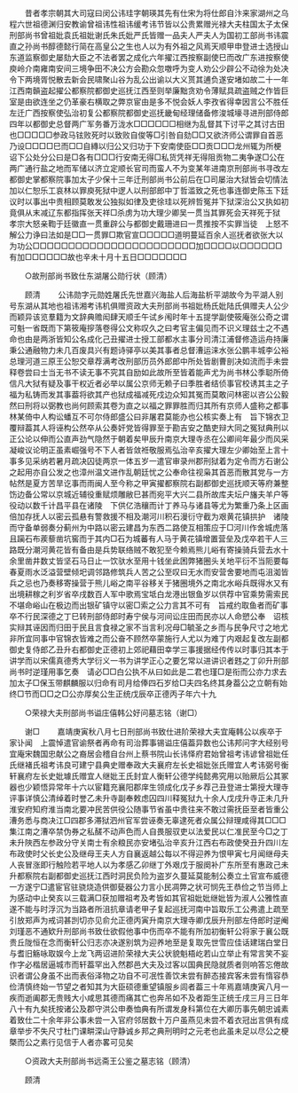 <!-- { "loadSidebar": true } -->
　　昔者孝宗朝其大司寇曰闵公讳珪字朝瑛其先有仕宋为将仕郎自汴来家湖州之乌程六世祖德渊归安教谕曾祖讳性祖讳缓考讳节皆以公贵累赠光禄大夫柱国太子太保刑部尚书曾祖妣袁氏祖妣谢氏朱氏妣严氏皆赠一品夫人严夫人为国初工部尚书讳震直之孙尚书醇德懿行简在高皇公之生也人以为有外祖之风焉天顺甲申登进士选授山东道监察御史屡劾大臣之不法者罢之成化六年擢江西按察副使巳而改广东进按察使庾岭介南雍南安间三境争田不决公方会勘众忽噭呼为变人劝公少辟公不动徐为处决令下两境胥悦散去新会民啸聚山谷为乱公出谕以大义贳其逋负遂安堵如故二十一年江西南贑盗起擢公都察院都御史巡抚江西至则举廉黜贪劝令薄赋具疏盗贼之作皆巨室是由欲连坐之仍革豪右横取之弊京宦由是多不悦会妖人李孜省得幸因言公不胜任左迁广西按察使弘治初复公都察院都御史巡抚畿甸经理储备修浚城壕寻进刑部侍郎四年以都御史总督两广军务番万泷水□□□□□□相继为乱督其下讨平之其讨古田也□□□□□参政马铉败死时以致败自俊等□引咎自劾□□又欲济师公谓罪自首恶乃设□□□□巳而□□自縳以归公又归功于下安南使臣□□贡□□□龙州辄为所梗诏下公处分公曰是□各有□□□行安南无得□私货凭祥无得阻贡物二夷争遂□公在两广通行盐之地而军储以济立定顺长官司而蛮人不为变某年进南京刑部尚书寻改左都御史掌都察院事加太子少保十三年迁刑部尚书公前后在□司屡治大狱皆会切情法加以仁恕乐工哀林以罪庾死狱中逻人以刑部郎中丁哲滥致之死也事连御史陈玉下廷议时以事出中贵相顾莫敢发公独拟如律及吏徐珪以死辨哲冤并下狱深治公又执如初竟俱从末减辽东都指挥张天祥□杀虏为功大理少卿吴一贯当其罪死会天祥死于狱　孝宗大怒亲鞫于廷徽直一贯重辟公与都御史戴珊进曰一贯推按不实罪当徒　上怒不解公力诤曰法如是□□一贯罪□欺官宣□□□□□道明蔓延百余人巡抚者欲张大以为功公□□□□□□□□□□□□□□□□□□□□□□□加□□□□以□□□□□□有加□□□□□□故也辛未十月十五日□□□□□□□ 

　　○故刑部尚书致仕东湖屠公勋行状（顾清） 

　　顾清 
　　公讳勋字元勋姓屠氏先世嘉兴海盐人后海盐析平湖故今为平湖人别号东湖从其地也祖讳湘考讳机俱赠资政大夫刑部尚书祖妣杨氏妣陆氏俱赠夫人公少而颖异该览羣籍为文辞典赡闳肆天顺壬午试乡闱时年十五提学副使筱庵张公奇之谓可魁一省既而下第筱庵摉落卷得公文称叹久之曰考官主偏见而不识义理兹士之不遇命也由是两浙皆知公名成化己丑擢进士授工部都水主事分司清江浦督修造运舟持廉秉公通融物力未几百废具兴有题诗驿亭以美其事者总督漕运涞水张公鹏丰城李公裕总理河道三原王公恕交章荐满考改刑部历员外郎郎中所处皆剧曹剖决如流而手未尝释卷尝曰士当无书不读无事不究其自励如此故所至皆着能声尤为尚书林公季聪所倚信凡大狱有疑及事干权近者必举以属公京师无赖子曰季胜者结侦事官校诱其主之子福为私铸而发其事葢将欲其产也狱成福减死戍边众知其冤而莫敢问林密以咨公公毅然曰刑将以弼教也尚何顾索其卷为直之以福之罪罪胜而归其所有京师人盛称之都事林某倚中人构讼蟠互不可尔侍郎盛公曰非屠君莫能办也公核实奏上有　旨下锦衣卫覆辩葢其人将诬构公然卒从公奏奸党皆得罪至于勘吉安之酷吏辩大同之冤狱典刑以正公论以伸而公直声劲气隐然于朝着矣甲辰升南京大理寺丞在公卿间年最少而风采凝峻议论明正虽素崛强号不下人者皆敛袵敬服焉弘治辛亥擢大理左少卿始至上言十事多见采纳若暑月疏决囚徒两京一体五岁一遣官审录州郡刑狱着为定令而方石谢公之起用亦自公发之也漳州温文进作乱朝廷忧之公奉命往视枭其首恶而散其党与一方帖然是夏方苦旱讫事而雨闽人至今称之甲寅擢都察院右副都御史巡抚顺天等府兼整饬边备公常以京城近辅役重赋烦雕敝巳甚而宛平大兴二县所故库夫坛户旛夫羊户等役动以数千计昌平县在诸陵　下供亿浩穰而计丁养马与诸县等尤为繁重乃条上区画倍加存抚人以密云孤悬有警救援不相及潮河川积石漫衍守截为艰黄花镇拱护　诸陵而守备单弱奏分蓟州为中路以密云建昌为东西二路使互相策应于□河川作舍城虎落且躏石布蒺藜凿坑窖而于其内□石为城蕃有人马于黄花镇增置营垒及戊卒若干人三路既分潮河黄花皆有备由是兵势联络贼不敢犯至今赖焉熊儿峪有寄操骑兵营去水十余里凿井数丈皆坚石马日止一饮驮水至用十钱坐此困弊猪圈头关地平衍不当阨要每春夏雨水泛溢营壁倾圯调邻路修筑兵人苦之公至叹曰无水而安营舍要地而屯沮洳皆兵之忌也乃奏移寄操营于熊儿峪之南平谷移关于猪圈境外之南北水峪兵既得水又有出境耕稼之利岁省卒戌数百人军中歌焉宝坻白龙港出银鱼岁以供荐中官乘势需索民不堪命峪山在极边而出银矿镇守以密□索之公力言其不可有　旨戒约取鱼者而矿事卒不行民深德之丁巳转刑部侍郎时寿宁侯与河间讼庄田而民亦以人命愬公奉　诏核实辩其诬因而归田于民且言食禄之家不当言利况母□毓圣之乡而与民争尺寸之地尤非所宜同事中官锦衣皆难之而公奋不顾然卒蒙施行人尤以为难丁内艰起复改左副都御史复侍郎乙丑升右都御史正德初上郊祀藉田幸学三事援据经传传以时事归其本于讲学而以宋儒真德秀大学衍义一书为讲学正心之要乞常以进讲识者韪之丁卯升刑部尚书时逆瑾用事乞奏　请必□□白公执不从曰如此是二君也瑾□是衔而公亦力求去加太子□保玉带麒麟服以归命有司月给俸四石岁给□夫四名终其身葢公之立朝有始终□节而□□之□公亦厚矣公生正统戊辰卒正德丙子年六十九 

　　○荣禄大夫刑部尚书谥庄僖韩公好问墓志铭（谢□） 

　　谢□ 
　　嘉靖庚寅秋八月七日刑部尚书致仕进阶荣禄大夫宜庵韩公以疾卒于家讣闻　上震悼遣官谕祭者再命有司治葬事锡谥庄僖葢异数也公讳邦问字大经别号宜庵宋魏国忠献公之裔居会稽自台州上蔡书院山长讳怿府君始曾祖考讳谚曾祖妣任氏继褚氏祖考讳良可建宁县典史赠奉政大夫襄府左长史祖妣张氏赠宜人考讳弼号衡轩襄府左长史妣璩氏赠宜人继妣王氏封宜人衡轩公德学纯懿弗究用以贻厥后公其冢器也少颖悟异常年十六以宦籍充襄阳郡庠生领成化戊子乡荐己丑登进士第授大理寺评事详慎公清绰着时誉乙未升寺副奉敕虑囚四川释冤狱九十余人戊戌升寺正未几升淮安府知府淮当南北要冲民苦供役公随事节省虽中贵往来不敢过需抚臣至者皆重公漕务悉与商决江□四郡多滞狱泗州官军尝诬奏无辜逮死者众属公辩理咸得其□□□集江南之漕卒禁伪券之私醝不动声色而人自畏服驭吏以法爱民以仁准民至今□之丁未升陜西左参政分守关南士有余粮民亦安堵弘治辛亥升江西右布政使癸丑升四川左布政使时父长史公及继母王夫人方自襄返越公每以不得迎养为恨甲寅七月闻继母夫人丧冒涨即行触险若平地人以为孝感乙卯继丁外艰戊于服阕补广东所至有惠政己未升都察院右副都御史巡抚江西时洞民负险为盗岁久蔓延莫能制公奏立土官宣布威德一方遂宁□遣宦官驻骁烧造供御甆器公力言小民凋弊之状可悯先王恭俭之节当师上为感动中止癸亥以三载满□获加赠祖考及考皆如其官祖妣妣继妣皆为淑人公雅性直遂不能与时浮沉为当路者所沮抗章请老甲子复起巡抚河南中旨取乐工公弗遣上疏至引放郑声为戒词甚剀切亦见俞允正德丙寅升南京大理寺卿戊辰升刑部左侍郎时逆阉刘瑾恶不通欵升刑部尚书致仕欲假他事中伤而卒不能有所加初衡轩公将家于襄公既贵丘陇恒在念而衡轩公归志亦决遂别筑为迎养地至是复取先世雪应佳话建瑞白堂日与耆旧觞咏取娱今上龙飞两诏进阶荣禄大夫公状貌魁梧屹若山立举止有常言笑不妄作字必楷居逼城市而轩葢罕出入然郡邑大夫及过客以国典民隐就质者则响答忘倦故识者谓公身虽不出而表俗泽物之功自不可冺性善饮未尝有醉态接宾客未尝有惰容恭俭清慎终始一节望之者知其为大臣硕德重望镇服乡闾者葢三十年焉嘉靖庚寅八月一疾而逝阖郡无贵贱大小咸思其德而痛其亡也奔吊如不及者距生正统壬戌三月三日年八十有九矣抚按诸公及郡守洪公申奏恤典有所谓发身科第位在大卿历事先朝忠诚素着致仕二十余年非公事未尝一入官府邻居数十万户虽燕见未尝不着衣冠出言俱有成章举步不失尺寸杜门课畊深山守静诚乡邦之典刑明时之元老也此虽未足以尽公之梗槩而公之素行见信于人者亦畧可见矣 

　　○资政大夫刑部尚书远斋王公鉴之墓志铭（顾清） 

　　顾清 
